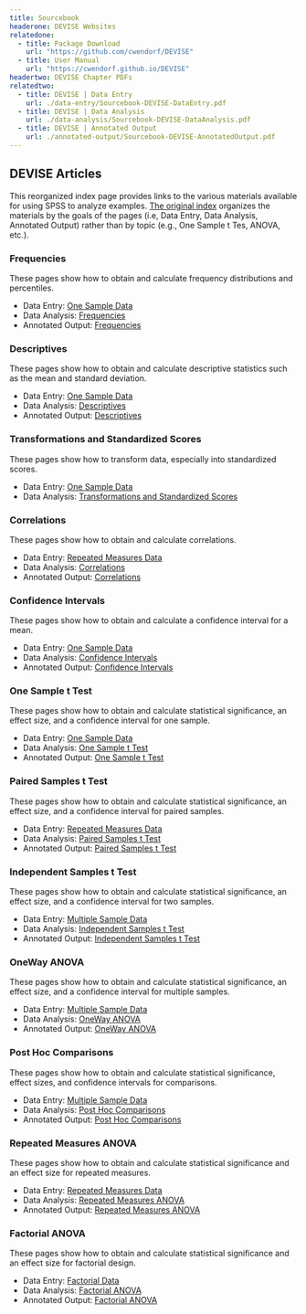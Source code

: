 ```yaml
---
title: Sourcebook
headerone: DEVISE Websites
relatedone:
  - title: Package Download
    url: "https://github.com/cwendorf/DEVISE"
  - title: User Manual
    url: "https://cwendorf.github.io/DEVISE"
headertwo: DEVISE Chapter PDFs
relatedtwo:
  - title: DEVISE | Data Entry
    url: ./data-entry/Sourcebook-DEVISE-DataEntry.pdf
  - title: DEVISE | Data Analysis
    url: ./data-analysis/Sourcebook-DEVISE-DataAnalysis.pdf
  - title: DEVISE | Annotated Output
    url: ./annotated-output/Sourcebook-DEVISE-AnnotatedOutput.pdf
---
```


## DEVISE Articles

This reorganized index page provides links to the various materials available for using SPSS to analyze examples. [The original index](./index.md) organizes the materials by the goals of the pages (i.e, Data Entry, Data Analysis, Annotated Output) rather than by topic (e.g., One Sample t Tes, ANOVA, etc.). 

### Frequencies

These pages show how to obtain and calculate frequency distributions and percentiles.

- Data Entry: [One Sample Data](./data-entry/onesample.md)
- Data Analysis: [Frequencies](./data-analysis/frequencies.md)
- Annotated Output: [Frequencies](./annotated-output/frequencies.md)

### Descriptives

These pages show how to obtain and calculate descriptive statistics such as the mean and standard deviation.

- Data Entry: [One Sample Data](./data-entry/onesample.md)
- Data Analysis: [Descriptives](./data-analysis/descriptives.md)
- Annotated Output: [Descriptives](./annotated-output/descriptives.md)

### Transformations and Standardized Scores

These pages show how to transform data, especially into standardized scores.

- Data Entry: [One Sample Data](./data-entry/onesample.md)
- Data Analysis: [Transformations and Standardized Scores](./data-analysis/standardized.md)

### Correlations

These pages show how to obtain and calculate correlations.

- Data Entry: [Repeated Measures Data](./data-entry/repeated.md)
- Data Analysis: [Correlations](./data-analysis/correlations.md)
- Annotated Output: [Correlations](./annotated-output/correlations.md)

### Confidence Intervals

These pages show how to obtain and calculate a confidence interval for a mean.

- Data Entry: [One Sample Data](./data-entry/onesample.md)
- Data Analysis: [Confidence Intervals](./data-analysis/intervals.md)
- Annotated Output: [Confidence Intervals](./annotated-output/intervals.md)

### One Sample t Test

These pages show how to obtain and calculate statistical significance, an effect size, and a confidence interval for one sample.

- Data Entry: [One Sample Data](./data-entry/onesample.md)
- Data Analysis: [One Sample t Test](./data-analysis/onesample.md)
- Annotated Output: [One Sample t Test](./annotated-output/onesample.md)

### Paired Samples t Test

These pages show how to obtain and calculate statistical significance, an effect size, and a confidence interval for paired samples.

- Data Entry: [Repeated Measures Data](./data-entry/repeated.md)
- Data Analysis: [Paired Samples t Test](./data-analysis/paired.md)
- Annotated Output: [Paired Samples t Test](./annotated-output/paired.md)

### Independent Samples t Test

These pages show how to obtain and calculate statistical significance, an effect size, and a confidence interval for two samples.

- Data Entry: [Multiple Sample Data](./data-entry/multisample.md)
- Data Analysis: [Independent Samples t Test](./data-analysis/independent.md)
- Annotated Output: [Independent Samples t Test](./annotated-output/independent.md)

### OneWay ANOVA

These pages show how to obtain and calculate statistical significance, an effect size, and a confidence interval for multiple samples.

- Data Entry: [Multiple Sample Data](./data-entry/multisample.md)
- Data Analysis: [OneWay ANOVA](./data-analysis/oneway.md)
- Annotated Output: [OneWay ANOVA](./annotated-output/oneway.md)

### Post Hoc Comparisons

These pages show how to obtain and calculate statistical significance, effect sizes, and confidence intervals for comparisons.

- Data Entry: [Multiple Sample Data](./data-entry/multisample.md)
- Data Analysis: [Post Hoc Comparisons](./data-analysis/posthocs.md)
- Annotated Output: [Post Hoc Comparisons](./annotated-output/posthocs.md)

### Repeated Measures ANOVA

These pages show how to obtain and calculate statistical significance and an effect size for repeated measures.

- Data Entry: [Repeated Measures Data](./data-entry/repeated.md)
- Data Analysis: [Repeated Measures ANOVA](./data-analysis/repeated.md)
- Annotated Output: [Repeated Measures ANOVA](./annotated-output/repeated.md)

### Factorial ANOVA

These pages show how to obtain and calculate statistical significance and an effect size for factorial design.

- Data Entry: [Factorial Data](./data-entry/factorial.md)
- Data Analysis: [Factorial ANOVA](./data-analysis/factorial.md)
- Annotated Output: [Factorial ANOVA](./annotated-output/factorial.md)
